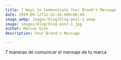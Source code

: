 ```yaml
---
title: 7 Ways to Communicate Your Brand's Message
date: 2018-09-12T12:52:36.000+06:00
image_webp: images/blog/blog-post-1.webp
image: images/blog/blog-post-1.jpg
author: Marcos Dinn
description: Your Brand's Message

---
```

7 maneras de comunicar el mensaje de tu marca